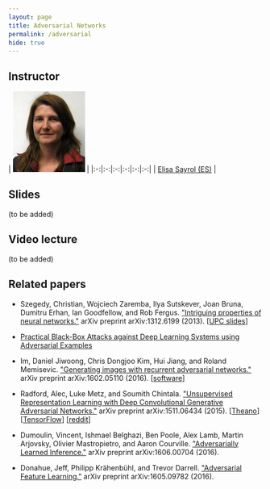 ```yaml
---
layout: page
title: Adversarial Networks
permalink: /adversarial
hide: true
---
```


## Instructor

|  ![Elisa Sayrol][ElisaSayrol-photo]  |
|:-:|:-:|:-:|:-:|:-:|:-:|
| [Elisa Sayrol (ES)][ElisaSayrol-web]  |

[ElisaSayrol-web]: https://imatge.upc.edu/web/people/elisa-sayrol

[ElisaSayrol-photo]: img/instructors/ElisaSayrol.jpg "Elisa Sayrol"

## Slides

(to be added)

## Video lecture

(to be added)



## Related papers

* Szegedy, Christian, Wojciech Zaremba, Ilya Sutskever, Joan Bruna, Dumitru Erhan, Ian Goodfellow, and Rob Fergus. ["Intriguing properties of neural networks."](http://arxiv.org/abs/1312.6199) arXiv preprint arXiv:1312.6199 (2013). [[UPC slides](https://docs.google.com/presentation/d/1g58oIdS_a9uEeiuDHC85OrU2tql3Prrn_jcHCPjB6pU/edit?usp=sharing)]

* [Practical Black-Box Attacks against Deep Learning Systems using Adversarial Examples](http://arxiv.org/abs/1602.02697)

* Im, Daniel Jiwoong, Chris Dongjoo Kim, Hui Jiang, and Roland Memisevic. ["Generating images with recurrent adversarial networks."](http://arxiv.org/abs/1602.05110) arXiv preprint arXiv:1602.05110 (2016). [[software](https://github.com/jiwoongim/GRAN)]

* Radford, Alec, Luke Metz, and Soumith Chintala. ["Unsupervised Representation Learning with Deep Convolutional Generative Adversarial Networks."](http://arxiv.org/abs/1511.06434) arXiv preprint arXiv:1511.06434 (2015). [[Theano](https://github.com/Newmu/dcgan_code)] [[TensorFlow](https://github.com/jazzsaxmafia/dcgan_tensorflow)] [[reddit](https://www.reddit.com/r/MachineLearning/comments/3tykrw/unsupervised_representation_learning_with_deep/)]

* Dumoulin, Vincent, Ishmael Belghazi, Ben Poole, Alex Lamb, Martin Arjovsky, Olivier Mastropietro, and Aaron Courville. ["Adversarially Learned Inference."](https://ishmaelbelghazi.github.io/ALI/) arXiv preprint arXiv:1606.00704 (2016).

* Donahue, Jeff, Philipp Krähenbühl, and Trevor Darrell. ["Adversarial Feature Learning."](http://arxiv.org/abs/1605.09782) arXiv preprint arXiv:1605.09782 (2016).
